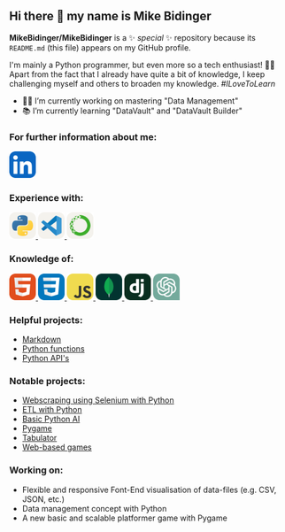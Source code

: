 ## Hi there :wave: my name is Mike Bidinger

**MikeBidinger/MikeBidinger** is a :sparkles: _special_ :sparkles: repository because its `README.md` (this file) appears on my GitHub profile.

I'm mainly a Python programmer, but even more so a tech enthusiast! 
:man_technologist: Apart from the fact that I already have quite a bit of 
knowledge, I keep challenging myself and others to broaden my knowledge. 
<i>#ILoveToLearn</i>

- :man_office_worker: I’m currently working on mastering "Data Management"
- :books: I’m currently learning "DataVault" and "DataVault Builder"
<!-- - 👯 I’m looking to collaborate on ...
- 🤔 I’m looking for help with ...
- 💬 Ask me about ...
- 📫 How to reach me: ...
- 😄 Pronouns: ...
- ⚡ Fun fact: ... -->

### For further information about me:

<a href="https://www.linkedin.com/in/mike-bidinger-359906247/" target="_blank">
  <img src="https://raw.githubusercontent.com/MikeBidinger/MikeBidinger/main/icons/LinkedIn.svg" alt="LinkedIn", height="48">
</a>

<!-- [Resume](https://github.com/MikeBidinger/Resume) -->

### Experience with:

<a href="https://www.python.org/" target="_blank">
  <picture>
    <source media="(prefers-color-scheme: dark)" srcset="https://raw.githubusercontent.com/MikeBidinger/MikeBidinger/main/icons/Python-Dark.svg">
    <img src="https://raw.githubusercontent.com/MikeBidinger/MikeBidinger/main/icons/Python-Light.svg" alt="Python", height="48">
  </picture>
</a>

<a href="https://code.visualstudio.com/" target="_blank">
  <picture>
    <source media="(prefers-color-scheme: dark)" srcset="https://raw.githubusercontent.com/MikeBidinger/MikeBidinger/main/icons/VSCode-Dark.svg">
    <img src="https://raw.githubusercontent.com/MikeBidinger/MikeBidinger/main/icons/VSCode-Light.svg" alt="VSCode", height="48">
  </picture>
</a>

<a href="https://www.anaconda.com/" target="_blank">
  <picture>
    <source media="(prefers-color-scheme: dark)" srcset="https://raw.githubusercontent.com/MikeBidinger/MikeBidinger/main/icons/Anaconda-Dark.png">
    <img src="https://raw.githubusercontent.com/MikeBidinger/MikeBidinger/main/icons/Anaconda-Light.png" alt="Anaconda", height="48">
  </picture>
</a>

### Knowledge of:

<a href="https://www.w3schools.com/html/" target="_blank">
  <img src="https://raw.githubusercontent.com/MikeBidinger/MikeBidinger/main/icons/HTML.svg" alt="HTML", height="48">
</a>

<a href="https://www.w3schools.com/css/" target="_blank">
  <img src="https://raw.githubusercontent.com/MikeBidinger/MikeBidinger/main/icons/CSS.svg" alt="CSS", height="48">
</a>

<a href="https://www.w3schools.com/js/" target="_blank">
  <img src="https://raw.githubusercontent.com/MikeBidinger/MikeBidinger/main/icons/JavaScript.svg" alt="JavaScript", height="48">
</a>

<a href="https://www.w3schools.com/mongodb/" target="_blank">
  <img src="https://raw.githubusercontent.com/MikeBidinger/MikeBidinger/main/icons/MongoDB.svg" alt="MongoDB", height="48">
</a>

<a href="https://www.w3schools.com/django/" target="_blank">
  <img src="https://raw.githubusercontent.com/MikeBidinger/MikeBidinger/main/icons/Django.svg" alt="Django", height="48">
</a>

<a href="https://chat.openai.com/" target="_blank">
  <img src="https://raw.githubusercontent.com/MikeBidinger/MikeBidinger/main/icons/ChatGPT.png" alt="ChatGPT", height="48">
</a>

### Helpful projects:

-   [Markdown](https://github.com/MikeBidinger/Markdown)
-   [Python functions](https://github.com/MikeBidinger/Python_Functions)
-   [Python API's](https://github.com/MikeBidinger/Python_API)

### Notable projects:

-   [Webscraping using Selenium with Python](https://github.com/MikeBidinger/WebScrap_Selenium)
-   [ETL with Python](https://github.com/MikeBidinger/Python_ETL)
-   [Basic Python AI](https://github.com/MikeBidinger/Python_AI)
-   [Pygame](https://github.com/MikeBidinger/Pygame)
-   [Tabulator](https://github.com/MikeBidinger/Tabulator)
-   [Web-based games](https://github.com/MikeBidinger/Web_Games)

### Working on:

-   Flexible and responsive Font-End visualisation of data-files (e.g. CSV, JSON, etc.)
-   Data management concept with Python
-   A new basic and scalable platformer game with Pygame
